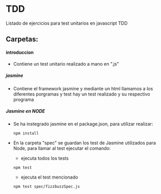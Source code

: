 # TDD

Listado de ejercicios para test unitarios en javascript TDD  

## Carpetas: ##

#### introduccion

* Contiene un test unitario realizado a mano en ".js"  

##### jasmine

* Contiene el framework jasmine y mediante un html llamamos a los diferentes porgramas y test hay un test realizado
y su respectivo programa

##### Jasmine en NODE

* Se ha instegrado jasmine en el package.json, para utilizar realizar:

  ~~~
  npm install
  ~~~
  
* En la carpeta "spec" se guardan los test de Jasmine utilizados para Node, para llamar al test ejecutar el comando:

  * ejecuta todos los tests  
  
  
  ~~~
  npm test
  ~~~
  
  * ejecuta el test mencionado  
  
 
  ~~~
  npm test spec/fizzbuzzSpec.js
  ~~~
    

